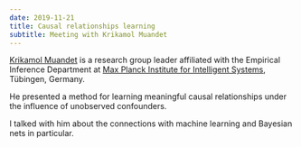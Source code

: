 ```yaml
---
date: 2019-11-21
title: Causal relationships learning
subtitle: Meeting with Krikamol Muandet
---
```



[Krikamol Muandet](https://krikamol.org/) is a research group leader affiliated with the Empirical Inference Department at [Max Planck Institute for Intelligent Systems](http://www.is.mpg.de/en), Tübingen, Germany.

He presented a method for
learning  meaningful  causal  relationships  under  the influence  of  unobserved  confounders.

I talked with him about the connections with machine learning and Bayesian nets in particular.